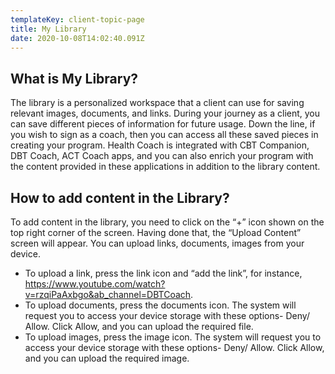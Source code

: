 ```yaml
---
templateKey: client-topic-page
title: My Library
date: 2020-10-08T14:02:40.091Z
---
```

## What is My Library?

The library is a personalized workspace that a client can use for saving relevant images, documents, and links. During your journey as a client, you can save different pieces of information for future usage. Down the line, if you wish to sign as a coach, then you can access all these saved pieces in creating your program. Health Coach is integrated with CBT Companion, DBT Coach, ACT Coach apps, and you can also enrich your program with the content provided in these applications in addition to the library content.

## How to add content in the Library?

To add content in the library, you need to click on the “+” icon shown on the top right corner of the screen. Having done that, the “Upload Content” screen will appear. You can upload links, documents, images from your device. 

* To upload a link, press the link icon and “add the link”, for instance, https://www.youtube.com/watch?v=rzqiPaAxbgo&ab_channel=DBTCoach.
* To upload documents, press the documents icon. The system will request you to access your device storage with these options- Deny/ Allow. Click Allow, and you can upload the required file. 
* To upload images, press the image icon. The system will request you to access your device storage with these options- Deny/ Allow. Click Allow, and you can upload the required image.
